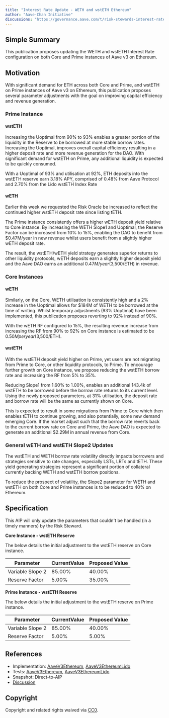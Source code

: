 ```yaml
---
title: "Interest Rate Update - WETH and wstETH Ethereum"
author: "Aave-Chan Initiative"
discussions: "https://governance.aave.com/t/risk-stewards-interest-rate-update-weth-and-wsteth-ethereum/22625"
---
```


## Simple Summary

This publication proposes updating the WETH and wstETH Interest Rate configuration on both Core and Prime instances of Aave v3 on Ethereum.

## Motivation

With significant demand for ETH across both Core and Prime, and wstETH on Prime instances of Aave v3 on Ethereum, this publication proposes several parameter adjustments with the goal on improving capital efficiency and revenue generation.

### Prime Instance

#### wstETH

Increasing the Uoptimal from 90% to 93% enables a greater portion of the liquidity in the Reserve to be borrowed at more stable borrow rates. Increasing the Uoptimal, improves overall capital efficiency resulting in a higher deposit rate and more revenue generation for the DAO. With significant demand for wstETH on Prime, any additional liquidity is expected to be quickly consumed.

With a Uoptimal of 93% and utilisation at 92%, ETH deposits into the wstETH reserve earn 3.18% APY, comprised of 0.48% from Aave Protocol and 2.70% from the Lido wstETH Index Rate

#### wETH

Earlier this week we requested the Risk Oracle be increased to reflect the continued higher wstETH deposit rate since listing tETH.

The Prime instance consistently offers a higher wETH deposit yield relative to Core instance. By increasing the WETH Slope1 and Uoptimal, the Reserve Factor can be increased from 10% to 15%, enabling the DAO to benefit from $0.47M/year in new revenue whilst users benefit from a slightly higher wETH deposit rate.

The result, the wstETH/wETH yield strategy generates superior returns to other liquidity protocols, wETH deposits earn a slightly higher deposit yield and the Aave DAO earns an additional $0.47M/year ($3,500/ETH) in revenue.

### Core Instances

#### wETH

Similarly, on the Core, WETH utilisation is consistently high and a 2% increase in the Uoptimal allows for $184M of WETH to be borrowed at the time of writing. Whilst temporary adjustments (93% Uoptimal) have been implemented, this publication proposes reverting to 92% instead of 90%.

With the wETH RF configured to 15%, the resulting revenue increase from increasing the RF from 90% to 92% on Core instance is estimated to be $0.50M per year ($3,500/ETH).

#### wstETH

With the wstETH deposit yield higher on Prime, yet users are not migrating from Prime to Core, or other liquidity protocols, to Prime. To encourage further growth on Core instance, we propose reducing the wstETH borrow rate and increasing the RF from 5% to 35%.

Reducing Slope1 from 1.60% to 1.00%, enables an additional 143.4k of wstETH to be borrowed before the borrow rate returns to its current level. Using the newly proposed parameters, at 31% utilisation, the deposit rate and borrow rate will be the same as currently shown on Core.

This is expected to result in some migrations from Prime to Core which then enables tETH to continue growing, and also potentially, some new demand emerging Core. If the market adjust such that the borrow rate reverts back to the current borrow rate on Core and Prime, the Aave DAO is expected to generate an additional $2.29M in annual revenue from Core.

### General wETH and wstETH Slope2 Updates

The wstETH and WETH borrow rate volatility directly impacts borrowers and strategies sensitive to rate changes, especially LSTs, LRTs and tETH. These yield generating strategies represent a significant portion of collateral currently backing WETH and wstETH borrow positions.

To reduce the prospect of volatility, the Slope2 parameter for WETH and wstETH on both Core and Prime instances is to be reduced to 40% on Ethereum.

## Specification

This AIP will only update the parameters that couldn't be handled (in a timely manners) by the Risk Steward.

**Core Instance - wstETH Reserve**

The below details the initial adjustment to the wstETH reserve on Core instance.

| Parameter        | CurrentValue | Proposed Value |
| ---------------- | ------------ | -------------- |
| Variable Slope 2 | 85.00%       | 40.00%         |
| Reserve Factor   | 5.00%        | 35.00%         |

**Prime Instance - wstETH Reserve**

The below details the initial adjustment to the wstETH reserve on Prime instance.

| Parameter        | CurrentValue | Proposed Value |
| ---------------- | ------------ | -------------- |
| Variable Slope 2 | 85.00%       | 40.00%         |
| Reserve Factor   | 5.00%        | 5.00%          |

## References

- Implementation: [AaveV3Ethereum](https://github.com/bgd-labs/aave-proposals-v3/blob/main/src/20250721_Multi_InterestRateUpdateWETHAndWstETHEthereum/AaveV3Ethereum_InterestRateUpdateWETHAndWstETHEthereum_20250721.sol), [AaveV3EthereumLido](https://github.com/bgd-labs/aave-proposals-v3/blob/main/src/20250721_Multi_InterestRateUpdateWETHAndWstETHEthereum/AaveV3EthereumLido_InterestRateUpdateWETHAndWstETHEthereum_20250721.sol)
- Tests: [AaveV3Ethereum](https://github.com/bgd-labs/aave-proposals-v3/blob/main/src/20250721_Multi_InterestRateUpdateWETHAndWstETHEthereum/AaveV3Ethereum_InterestRateUpdateWETHAndWstETHEthereum_20250721.t.sol), [AaveV3EthereumLido](https://github.com/bgd-labs/aave-proposals-v3/blob/main/src/20250721_Multi_InterestRateUpdateWETHAndWstETHEthereum/AaveV3EthereumLido_InterestRateUpdateWETHAndWstETHEthereum_20250721.t.sol)
- Snapshot: Direct-to-AIP
- [Discussion](https://governance.aave.com/t/risk-stewards-interest-rate-update-weth-and-wsteth-ethereum/22625)

## Copyright

Copyright and related rights waived via [CC0](https://creativecommons.org/publicdomain/zero/1.0/).
